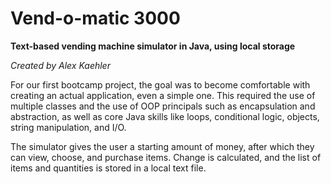 # Vend-o-matic 3000
__Text-based vending machine simulator in Java, using local storage__

*Created by Alex Kaehler*

For our first bootcamp project, the goal was to become comfortable with creating an actual application, even a simple one. This required the use of multiple classes and the use of OOP principals such as encapsulation and abstraction, as well as core Java skills like loops, conditional logic, objects, string manipulation, and I/O.

The simulator gives the user a starting amount of money, after which they can view, choose, and purchase items. Change is calculated, and the list of items and quantities is stored in a local text file.
